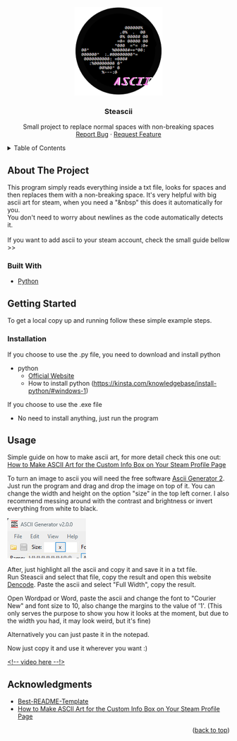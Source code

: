 <div id="top"></div>


<!-- PROJECT LOGO -->
<br />
<div align="center">
  <a href="https://github.com/GuilhermeTorq/steascii">
    <img src="media/logo.png" alt="Logo" width="200" height="200">
  </a>

<h3 align="center">Steascii</h3>

  <p align="center">
    Small project to replace normal spaces with non-breaking spaces
    <br />
    <a href="https://github.com/GuilhermeTorq/steascii/issues">Report Bug</a>
    ·
    <a href="https://github.com/GuilhermeTorq/steascii/issues">Request Feature</a>
  </p>
</div>


<!-- TABLE OF CONTENTS -->
<details>
  <summary>Table of Contents</summary>
  <ol>
    <li>
      <a href="#about-the-project">About The Project</a>
      <ul>
        <li><a href="#built-with">Built With</a></li>
      </ul>
    </li>
    <li>
      <a href="#getting-started">Getting Started</a>
      <ul>
        <li><a href="#installation">Installation</a></li>
      </ul>
    </li>
    <li><a href="#usage">Usage</a></li>
    <li><a href="#acknowledgments">Acknowledgments</a></li>
  </ol>
</details>



<!-- ABOUT THE PROJECT -->
## About The Project

This program simply reads everything inside a txt file, looks for spaces and then replaces them with a non-breaking space.
It's very helpful with big ascii art for steam, when you need a "&nbsp" this does it automatically for you.
<br />
You don't need to worry about newlines as the code automatically detects it.
<br />
<br />
If you want to add ascii to your steam account, check the small guide bellow >>


### Built With

* [Python](https://python.org/)


<!-- GETTING STARTED -->
## Getting Started

To get a local copy up and running follow these simple example steps.

### Installation

If you choose to use the .py file, you need to download and install python
* python
  * [Official Website](https://www.python.org/)
  * How to install python (https://kinsta.com/knowledgebase/install-python/#windows-1)

If you choose to use the .exe file
* No need to install anything, just run the program


<!-- USAGE EXAMPLES -->
## Usage

Simple guide on how to make ascii art, for more detail check this one out: [How to Make ASCII Art for the Custom Info Box on Your Steam Profile Page](https://steamcommunity.com/sharedfiles/filedetails/?id=2235568594)

To turn an image to ascii you will need the free software [Ascii Generator 2](https://ascgendotnet.jmsoftware.co.uk/).
Just run the program and drag and drop the image on top of it.
You can change the width and height on the option "size" in the top left corner. I also recommend messing around with the contrast and brightness or invert everything from white to black.


![size_option](https://github.com/GuilhermeTorq/steascii/blob/master/media/size.png)


After, just highlight  all the ascii and copy it and save it in a txt file.<br/>
Run Steascii and select that file, copy the result and open this website [Dencode](https://dencode.com/en/string/character-width). Paste the ascii and select "Full Width", copy the result.

Open Wordpad or Word, paste the ascii and change the font to "Courier New" and font size to 10, also change the margins to the value of '1'. (This only serves the purpose to show you how it looks at the moment, but due to the width you had, it may look weird, but it's fine)

Alternatively you can just paste it in the notepad.

Now just copy it and use it wherever you want :)

[<!-- video here --!>](https://github.com/GuilhermeTorq/steascii/assets/77174996/14a6e4a7-2c57-4d0e-a7f7-07dc08f425d4)


<!-- ACKNOWLEDGMENTS -->
## Acknowledgments

* [Best-README-Template](https://github.com/othneildrew/Best-README-Template)
* [How to Make ASCII Art for the Custom Info Box on Your Steam Profile Page](https://steamcommunity.com/sharedfiles/filedetails/?id=2235568594)

<p align="right">(<a href="#top">back to top</a>)</p>
